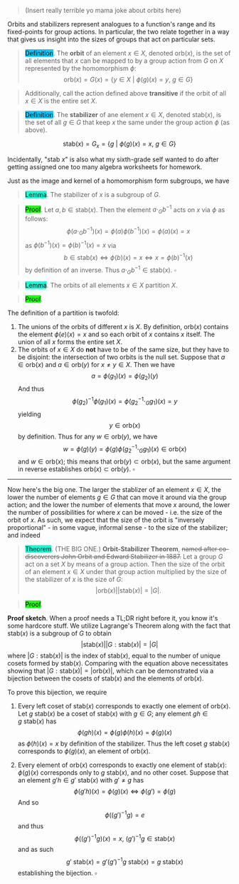 
> (Insert really terrible yo mama joke about orbits here)

Orbits and stabilizers represent analogues to a function's range and its fixed-points for group actions. In particular, the two relate together in a way that gives us insight into the sizes of groups that act on particular sets.

> <span style="background-color: #03cafc; color: black;">Definition</span>. The **orbit** of an element $x \in X$, denoted $\text{orb}(x)$, is the set of all elements that $x$ can be mapped to by a group action from $G$ on $X$ represented by the homomorphism $\phi$:
$$
\text{orb}(x) = G(x) = \{y \in X\ |\ \phi(g)(x) = y,\ g \in G\}
$$

> Additionally, call the action defined above **transitive** if the orbit of all $x \in X$ is the entire set $X$.

> <span style="background-color: #03cafc; color: black;">Definition</span>. The **stabilizer** of ane element $x \in X$, denoted $\text{stab}(x)$, is the set of all $g \in G$ that keep $x$ the same under the group action $\phi$ (as above).

$$
\text{stab}(x) = G_x = \{g\ |\ \phi(g)(x) = x,\ g\in G\}
$$

Incidentally, "stab $x$" is also what my sixth-grade self wanted to do after getting assigned one too many algebra worksheets for homework.

Just as the image and kernel of a homomorphism form subgroups, we have

> <span style="background-color: #12ffd7; color: black;">Lemma</span>. The stabilizer of $x$ is a subgroup of $G$.

> <span style="background-color: #1eff12; color: black;">Proof</span>. Let $a, b \in \text{stab}(x)$. Then the element $a \cdot_G b^{-1}$ acts on $x$ via $\phi$ as follows:
$$
\phi(a\cdot_G b^{-1})(x) = \phi(a)\phi(b^{-1})(x) = \phi(a)(x) = x
$$
as $\phi(b^{-1})(x) = \phi(b)^{-1}(x) = x$ via
$$
b \in \text{stab}(x) \iff \phi(b)(x) = x \iff x =\phi(b)^{-1}(x) 
$$
by definition of an inverse. Thus $a \cdot_G b^{-1} \in \text{stab}(x)$. $\square$


> <span style="background-color: #12ffd7; color: black;">Lemma</span>. The orbits of all elements $x \in X$ partition $X$.

> <span style="background-color: #1eff12; color: black;">Proof</span>.

The definition of a partition is twofold:
1. The unions of the orbits of different $x$ is $X$. By definition, $\text{orb}(x)$ contains the element $\phi(e)(x) = x$ and so each orbit of $x$ contains $x$ itself. The union of all $x$ forms the entire set $X$.
2. The orbits of $x \in X$ do **not** have to be of the same size, but they have to be disjoint: the intersection of two orbits is the null set. Suppose that $a \in \text{orb}(x)$ and $a \in \text{orb}(y)$ for $x \neq y \in X$. Then we have
$$
a = \phi(g_1)(x) = \phi(g_2)(y)
$$
And thus
$$
\phi(g_2)^{-1}\phi(g_1)(x) = \phi(g_2^{-1}\cdot_G g_1)(x) = y
$$
yielding
$$
y \in \text{orb}(x)
$$
by definition. Thus for any $w \in \text{orb}(y)$, we have
$$
w = \phi(g)(y) = \phi(g)\phi(g_2^{-1}\cdot_G g_1)(x) \in \text{orb}(x)
$$
and $w \in \text{orb}(x)$; this means that $\text{orb}(y) \subset \text{orb}(x)$, but the same argument in reverse establishes $\text{orb}(x) \subset \text{orb}(y)$. $\square$

***

Now here's the big one. The larger the stablizer of an element $x \in X$, the lower the number of elements $g \in G$ that can move it around via the group action; and the lower the number of elements that move $x$ around, the lower the number of possibilities for where $x$ can be moved - i.e. the size of the orbit of $x$. As such, we expect that the size of the orbit is "inversely proportional" - in some vague, informal sense - to the size of the stabilizer; and indeed

> <span style="background-color: #12ffd7; color: black;">Theorem</span>. (THE BIG ONE.) **Orbit-Stabilizer Theorem**, ~~named after co-discoverers John Orbit and Edward Stabilizer in 1887.~~ Let a group $G$ act on a set $X$ by means of a group action. Then the size of the orbit of an element $x \in X$ under that group action multiplied by the size of the stabilizer of $x$ is the size of $G$:
$$
|\text{orb}(x)||\text{stab}(x)| = |G|.
$$

> <span style="background-color: #1eff12; color: black;">Proof</span>. 

**Proof sketch**. When a proof needs a TL;DR right before it, you know it's some hardcore stuff. We utilize Lagrange's Theorem along with the fact that $\text{stab}(x)$ is a subgroup of $G$ to obtain
$$
|\text{stab}(x)||G:\text{stab}(x)| = |G|
$$
where $|G:\text{stab}(x)|$ is the index of $\text{stab}(x)$, equal to the number of unique cosets formed by $\text{stab}(x)$. Comparing with the equation above necessitates showing that $|G:\text{stab}(x)| = |\text{orb}(x)|$, which can be demonstrated via a bijection between the cosets of $\text{stab}(x)$ and the elements of $\text{orb}(x)$.

To prove this bijection, we require

1. Every left coset of $\text{stab}(x)$ corresponds to exactly one element of $\text{orb}(x)$. Let $g\ \text{stab}(x)$ be a coset of $\text{stab}(x)$ with $g \in G$; any element $gh \in g\ \text{stab}(x)$ has 
$$
\phi(gh)(x) = \phi(g)\phi(h)(x) = \phi(g)(x)
$$
as $\phi(h)(x) = x$ by definition of the stabilizer. Thus the left coset $g\text{ stab}(x)$ corresponds to $\phi(g)(x)$, an element of $\text{orb}(x)$.

2. Every element of $\text{orb}(x)$ corresponds to exactly one element of $\text{stab}(x)$: $\phi(g)(x)$ corresponds only to $g\ \text{stab}(x)$, and no other coset. Suppose that an element $g'h \in g'\text{ stab}(x)$ with $g' \neq g$ has
$$
\phi(g' h)(x) = \phi(g)(x) \iff \phi(g') = \phi(g)
$$
And so
$$
\phi((g')^{-1}g) = e
$$
and thus
$$
\phi((g')^{-1}g)(x) = x,\ (g')^{-1}g \in \text{stab}(x)
$$
and as such
$$
g'\ \text{stab}(x) = g'(g')^{-1}g\ \text{stab}(x) = g\ \text{stab}(x)
$$
establishing the bijection. $\square$